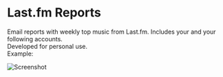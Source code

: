 # Last.fm Reports  

Email reports with weekly top music from Last.fm. Includes your and your following accounts.  
Developed for personal use.  
Example:  

![Screenshot](https://i.imgur.com/RBojKLI.png)
